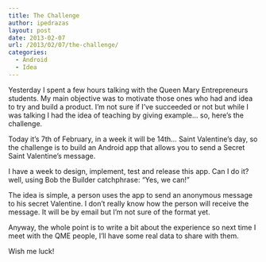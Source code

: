 ```yaml
---
title: The Challenge
author: ipedrazas
layout: post
date: 2013-02-07
url: /2013/02/07/the-challenge/
categories:
  - Android
  - Idea
---
```

Yesterday I spent a few hours talking with the Queen Mary Entrepreneurs students. My main objective was to motivate those ones who had and idea to try and build a product. I&#8217;m not sure if I&#8217;ve succeeded or not but while I was talking I had the idea of teaching by giving example&#8230; so, here&#8217;s the challenge.

Today it&#8217;s 7th of February, in a week it will be 14th&#8230; Saint Valentine&#8217;s day, so the challenge is to build an Android app that allows you to send a Secret Saint Valentine&#8217;s message.

I have a week to design, implement, test and release this app. Can I do it? well, using Bob the Builder catchphrase: &#8220;Yes, we can!&#8221;

The idea is simple, a person uses the app to send an anonymous message to his secret Valentine. I don&#8217;t really know how the person will receive the message. It will be by email but I&#8217;m not sure of the format yet.

Anyway, the whole point is to write a bit about the experience so next time I meet with the QME people, I&#8217;ll have some real data to share with them.

Wish me luck!